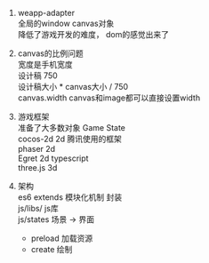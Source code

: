 1. weapp-adapter<br>
  全局的window canvas对象<br>
  降低了游戏开发的难度， dom的感觉出来了<br>

2. canvas的比例问题<br>
  宽度是手机宽度<br>
  设计稿 750<br>
  设计稿大小 * canvas大小 / 750<br>
  canvas.width  canvas和image都可以直接设置width

3. 游戏框架<br>
  准备了大多数对象 Game State<br>
  cocos-2d 2d 腾讯使用的框架<br>
  phaser 2d<br>
  Egret 2d typescript<br>
  three.js 3d<br>

4. 架构<br>
  es6 extends 模块化机制 封装<br>
  js/libs/  js库<br>
  js/states 场景 -> 界面<br>
    - preload 加载资源
    - create 绘制
